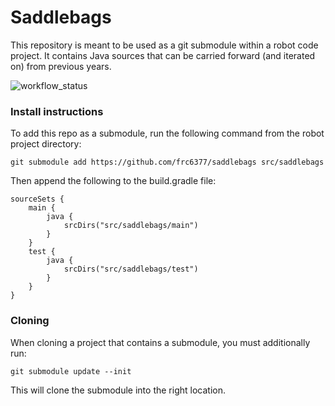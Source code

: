 # Saddlebags
This repository is meant to be used as a git submodule within a robot code project. It contains Java sources that can be carried forward (and iterated on) from previous years.

![workflow_status](https://github.com/frc6377/saddlebags/actions/workflows/main.yml/badge.svg)

### Install instructions
To add this repo as a submodule, run the following command from the robot project directory:

`git submodule add https://github.com/frc6377/saddlebags src/saddlebags`

Then append the following to the build.gradle file:

```
sourceSets {
    main {
        java {
            srcDirs("src/saddlebags/main")
        }
    }
    test {
        java {
            srcDirs("src/saddlebags/test")
        }
    }
}

```

### Cloning
When cloning a project that contains a submodule, you must additionally run:

`git submodule update --init`

This will clone the submodule into the right location.
